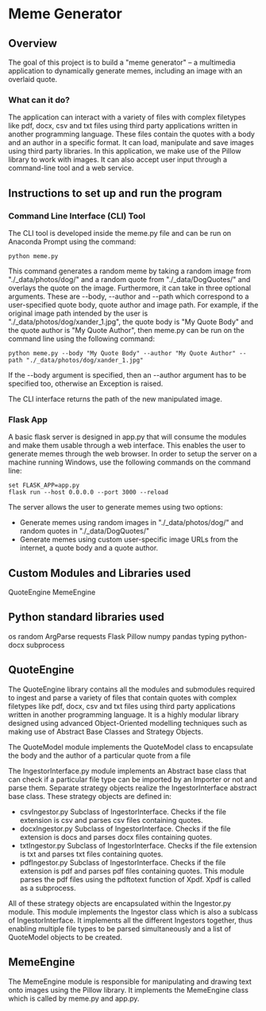 # Meme Generator

## Overview

The goal of this project is to build a "meme generator" – a multimedia application to dynamically generate memes, including an image with an overlaid quote.

### What can it do?

The application can interact with a variety of files with complex filetypes like pdf, docx, csv and txt files using third party applications written in another programming language. These files contain the quotes with a body and an author in a specific format. It can load, manipulate and save images using third party libraries. In this application, we make use of the Pillow library to work with images. It can also accept user input through a command-line tool and a web service.

## Instructions to set up and run the program

### Command Line Interface (CLI) Tool

The CLI tool is developed inside the meme.py file and can be run on Anaconda Prompt using the command:

```python meme.py```

This command generates a random meme by taking a random image from "./_data/photos/dog/" and a random quote from "./_data/DogQuotes/" and overlays the quote on the image.
Furthermore, it can take in three optional arguments. These are --body, --author and --path which correspond to a user-specified quote body, quote author and image path.
For example, if the original image path intended by the user is "./_data/photos/dog/xander_1.jpg", the quote body is "My Quote Body" and the quote author is "My Quote Author", then meme.py can be run on the command line using the following command:

```
python meme.py --body "My Quote Body" --author "My Quote Author" --path "./_data/photos/dog/xander_1.jpg"
```

If the --body argument is specified, then an --author argument has to be specified too, otherwise an Exception is raised.

The CLI interface returns the path of the new manipulated image. 

### Flask App
A basic flask server is designed in app.py that will consume the modules and make them usable through a web interface. This enables the user to generate memes through the web browser. In order to setup the server on a machine running Windows, use the following commands on the command line:

```
set FLASK_APP=app.py
flask run --host 0.0.0.0 --port 3000 --reload
```

The server allows the user to generate memes using two options:
- Generate memes using random images in "./_data/photos/dog/" and random quotes in "./_data/DogQuotes/"
- Generate memes using custom user-specific image URLs from the internet, a quote body and a quote author.

## Custom Modules and Libraries used

QuoteEngine
MemeEngine

## Python standard libraries used

os
random
ArgParse
requests
Flask
Pillow
numpy
pandas
typing
python-docx
subprocess

## QuoteEngine

The QuoteEngine library contains all the modules and submodules required to ingest and parse a variety of files that contain quotes with complex filetypes like pdf, docx, csv and txt files using third party applications written in another programming language. It is a highly modular library designed using advanced Object-Oriented modelling techniques such as making use of Abstract Base Classes and Strategy Objects. 

The QuoteModel module implements the QuoteModel class to encapsulate the body and the author of a particular quote from a file

The IngestorInterface.py module implements an Abstract base class that can check if a particular file type can be imported by an Importer or not and parse them. Separate strategy objects realize the IngestorInterface abstract base class. These strategy objects are defined in:
- csvIngestor.py 
	Subclass of IngestorInterface. Checks if the file extension is csv and parses csv files containing quotes.
- docxIngestor.py 
	Subclass of IngestorInterface. Checks if the file extension is docs and parses docx files containing quotes.
- txtIngestor.py 
	Subclass of IngestorInterface. Checks if the file extension is txt and parses txt files containing quotes.
- pdfIngestor.py 
	Subclass of IngestorInterface. Checks if the file extension is pdf and parses pdf files containing quotes. This module parses the pdf files using the pdftotext function of Xpdf. Xpdf is called as a subprocess.

All of these strategy objects are encapsulated within the Ingestor.py module. This module implements the Ingestor class which is also a sublcass of IngestorInterface. It implements all the different Ingestors together, thus enabling multiple file types to be parsed simultaneously and a list of QuoteModel objects to be created.

## MemeEngine
The MemeEngine module is responsible for manipulating and drawing text onto images using the Pillow library. It implements the MemeEngine class which is called by meme.py and app.py.


























